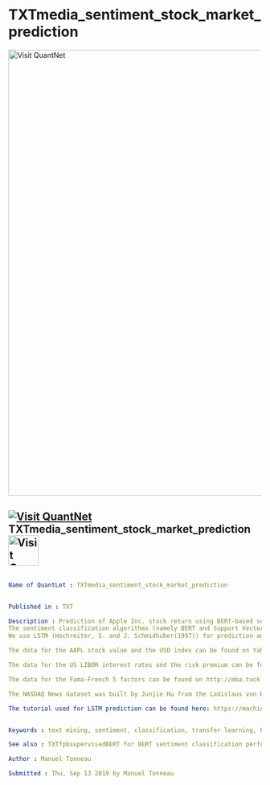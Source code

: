 # TXTmedia_sentiment_stock_market_prediction

[<img src="https://github.com/QuantLet/Styleguide-and-FAQ/blob/master/pictures/banner.png" width="888" alt="Visit QuantNet">](http://quantlet.de/)

## [<img src="https://github.com/QuantLet/Styleguide-and-FAQ/blob/master/pictures/qloqo.png" alt="Visit QuantNet">](http://quantlet.de/) **TXTmedia_sentiment_stock_market_prediction** [<img src="https://github.com/QuantLet/Styleguide-and-FAQ/blob/master/pictures/QN2.png" width="60" alt="Visit QuantNet 2.0">](http://quantlet.de/)

```yaml

Name of QuantLet : TXTmedia_sentiment_stock_market_prediction


Published in : TXT

Description : Prediction of Apple Inc. stock return using BERT-based sentiment index built from NASDAQ News data. 
The sentiment classification algorithms (namely BERT and Support Vector Machine) are trained using Malo et al. (2014)’s « Sentences_66Agree.txt ».  The lexicon-based index is built using Loughran and MacDonald (2011)'s dictionary.
We use LSTM (Hochreiter, S. and J. Schmidhuber(1997)) for prediction and compare the performance depending on the inputs. The controls are the one-month USD LIBOR interest rate, the economic risk premium defined by the difference between the three-month and the one-month interest rates, the USD currency fluctuation using the US dollar index (USDX) as a proxy and the Fama-French 5 factors.

The data for the AAPL stock value and the USD index can be found on Yahoo Finance

The data for the US LIBOR interest rates and the risk premium can be found on http://iborate.com/usd-libor/. 

The data for the Fama-French 5 factors can be found on http://mba.tuck.dartmouth.edu/pages/faculty/ken.french/Data_Library/f-f_5_factors_2x3.html

The NASDAQ News dataset was built by Junjie Hu from the Ladislaus von Bortkiewicz Chair of Statistics of the Humboldt-Universität zu Berlin. This database is available for research purposes at RDC, CRC 649, Humboldt-Universität zu Berlin

The tutorial used for LSTM prediction can be found here: https://machinelearningmastery.com/multivariate-time-series-forecasting-lstms-keras/


Keywords : text mining, sentiment, classification, transfer learning, BERT, support vector machine

See also : TXTfpbsupervisedBERT for BERT sentiment classification performance evaluation

Author : Manuel Tonneau

Submitted : Thu, Sep 13 2019 by Manuel Tonneau
